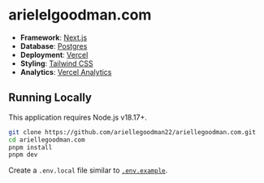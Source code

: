 # arielelgoodman.com

- **Framework**: [Next.js](https://nextjs.org/)
- **Database**: [Postgres](https://vercel.com/postgres)
- **Deployment**: [Vercel](https://vercel.com)
- **Styling**: [Tailwind CSS](https://tailwindcss.com)
- **Analytics**: [Vercel Analytics](https://vercel.com/analytics)
<!-- - **Authentication**: [NextAuth.js](https://next-auth.js.org) -->

## Running Locally

This application requires Node.js v18.17+.

```bash
git clone https://github.com/ariellegoodman22/ariellegoodman.com.git
cd ariellegoodman.com
pnpm install
pnpm dev
```

Create a `.env.local` file similar to [`.env.example`](https://github.com/ariellegoodman22/ariellegoodman.com/blob/main/.env.example).
